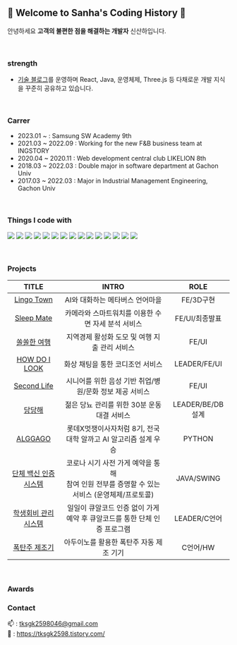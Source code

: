 ## 💙 Welcome to Sanha's Coding History 💙
안녕하세요 <b>고객의 불편한 점을 해결하는 개발자</b> 신산하입니다.

<br/>

### strength
- <a href="https://tksgk2598.tistory.com/">기술 블로그</a>를 운영하며 React, Java, 운영체제, Three.js 등 다채로운 개발 지식을 꾸준히 공유하고 있습니다.

<br/>

### Carrer
- 2023.01 ~ : Samsung SW Academy 9th <br/>
- 2021.03 ~ 2022.09 : Working for the new F&B business team at INGSTORY <br/>
- 2020.04 ~ 2020.11 : Web development central club LIKELION 8th <br/>
- 2018.03 ~ 2022.03 : Double major in software department at Gachon Univ <br/>
- 2017.03 ~ 2022.03 : Major in Industrial Management Engineering, Gachon Univ <br/>

<br/>

### Things I code with
<img src="https://img.shields.io/badge/java-007396?style=for-the-badge&logo=java&logoColor=white"> <img src="https://img.shields.io/badge/c-A8B9CC?style=for-the-badge&logo=c&logoColor=white"> <img src="https://img.shields.io/badge/javascript-F7DF1E?style=for-the-badge&logo=javascript&logoColor=black"> <img src="https://img.shields.io/badge/typescript-3178C6?style=for-the-badge&logo=typescript&logoColor=white"> 
<img src="https://img.shields.io/badge/react-61DAFB?style=for-the-badge&logo=react&logoColor=white"> <img src="https://img.shields.io/badge/Vue-4FC08D?style=for-the-badge&logo=Vue.js&logoColor=white"> <img src="https://img.shields.io/badge/Redux ToolKit-764ABC?style=for-the-badge&logo=Redux&logoColor=white">
<img src="https://img.shields.io/badge/Recoil-3578E5?style=for-the-badge&logo=Recoil&logoColor=white"> <img src="https://img.shields.io/badge/tailwindcss-06B6D4?style=for-the-badge&logo=tailwindcss&logoColor=white"> <img src="https://img.shields.io/badge/styledcomponents-DB7093?style=for-the-badge&logo=styledcomponents&logoColor=white">
<img src="https://img.shields.io/badge/springboot-6DB33F?style=for-the-badge&logo=springboot&logoColor=white"> <img src="https://img.shields.io/badge/mysql-4479A1?style=for-the-badge&logo=mysql&logoColor=white">
<img src="https://img.shields.io/badge/notion-000000?style=for-the-badge&logo=notion&logoColor=white"> <img src="https://img.shields.io/badge/jira-0052CC?style=for-the-badge&logo=jira&logoColor=white"> <img src="https://img.shields.io/badge/git-F05032?style=for-the-badge&logo=git&logoColor=white">


<br/>

### Projects
|TITLE|INTRO|ROLE|
|:---:|:---:|:---:|
|<a href="https://github.com/LingoTown">Lingo Town</a>|AI와 대화하는 메타버스 언어마을|FE/3D구현|
|<a href="https://github.com/Sleep-Mate">Sleep Mate</a>|카메라와 스마트워치를 이용한 수면 자세 분석 서비스|FE/UI/최종발표|
|<a href="https://github.com/SOLlatido">쏠쏠한 여행</a>|지역경제 활성화 도모 및 여행 지출 관리 서비스|FE/UI|
|<a href="https://github.com/SahhaShin/HOW-DO-I-LOOK">HOW DO I LOOK</a>|화상 채팅을 통한 코디조언 서비스|LEADER/FE/UI|
|<a href="https://github.com/TheSecondLife">Second Life</a>|시니어를 위한 음성 기반 취업/병원/문화 정보 제공 서비스|FE/UI|
|<a href="https://github.com/SahhaShin/DANGDANGHAE">당당해</a>|젊은 당뇨 관리를 위한 30분 운동 대결 서비스|LEADER/BE/DB설계|
|<a href="https://www.youtube.com/watch?v=TGpLaelRwpM">ALGGAGO</a>|롯데X멋쟁이사자처럼 8기, 전국 대학 알까고 AI 알고리즘 설계 우승|PYTHON|
|<a href="https://github.com/SahhaShin/online-group-vaccine-certification-system">단체 백신 인증시스템</a>|코로나 시기 사전 가게 예약을 통해<br/>참여 인원 전부를 증명할 수 있는 서비스 (운영체제/프로토콜)|JAVA/SWING|
|<a href="https://github.com/SahhaShin/Implementation-of-student-lists-events-and-fee-management-programs">학생회비 관리시스템</a>|일일이 큐알코드 인증 없이 가게 예약 후 큐알코드를 통한 단체 인증 프로그램|LEADER/C언어|
|<a href="https://www.youtube.com/watch?v=08bqftZ0zWY&t=66s">폭탄주 제조기</a>|아두이노를 활용한 폭탄주 자동 제조 기기|C언어/HW|

<br/>

### Awards



### Contact
📫 : tksgk2598046@gmail.com <br/>
📝 : https://tksgk2598.tistory.com/ <br/>
